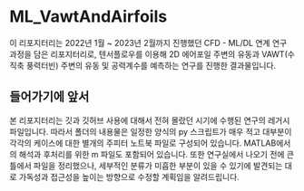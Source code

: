 # ML_VawtAndAirfoils
이 리포지터리는 2022년 1월 ~ 2023년 2월까지 진행했던 CFD - ML/DL 연계 연구 과정을 담은 리포지터리로, 텐서플로우를 이용해 2D 에어포일 주변의 유동과 VAWT(수직축 풍력터빈) 주변의 유동 및 공력계수를 예측하는 연구를 진행한 결과물입니다.
## 들어가기에 앞서
본 리포지터리는 깃과 깃허브 사용에 대해서 전혀 몰랐던 시기에 수행된 연구의 레거시 파일입니다. 따라서 폴더의 내용물은 일정한 양식의 py 스크립트가 매우 적고 대부분이 각각의 케이스에 대한 별개의 주피터 노트북 파일로 구성되어 있습니다. MATLAB에서의 해석과 후처리를 위한 m 파일도 포함되어 있습니다. 또한 연구실에서 나오기 전에 큰 틀에서 파일을 정리했으나, 세부적인 분류가 미흡한 부분이 있을 수 있기에 발견되는 대로 가독성과 접근성을 높이는 방향으로 수정할 계획임을 알려드립니다.